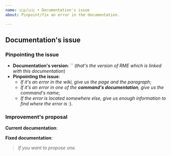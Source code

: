 ```yaml
---
name: 🇬🇧/🇺🇸 • Documentation's issue
about: Pinpoint/fix an error in the documentation.

---
```


## Documentation's issue

### Pinpointing the issue

- **Documentation's version**: `` (*that's the version of RME which is linked with this documentation*)
- **Pinpointing the issue**:
  - *If it's an error in the wiki, give us the page and the paragraph*;
  - *If it's an error in one of the **command's documentation**, give us the command's name*;
  - *If the error is located somewhere else, give us enough information to find where the error is* :).

### Improvement's proposal

**Current documentation**:


**Fixed documentation**:
> *If you want to propose one.*